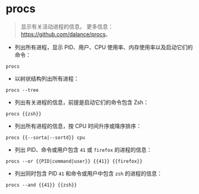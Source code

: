 # procs

> 显示有关活动进程的信息。
> 更多信息：<https://github.com/dalance/procs>。

- 列出所有进程，显示 PID、用户、CPU 使用率、内存使用率以及启动它们的命令：

`procs`

- 以树状结构列出所有进程：

`procs --tree`

- 列出有关进程的信息，前提是启动它们的命令包含 Zsh：

`procs {{zsh}}`

- 列出所有进程的信息，按 CPU 时间升序或降序排序：

`procs {{--sorta|--sortd}} cpu`

- 列出 PID、命令或用户包含 `41` 或 `firefox` 的进程的信息：

`procs --or {{PID|command|user}} {{41}} {{firefox}}`

- 列出同时包含 PID `41` 和命令或用户中包含 `zsh` 的进程的信息：

`procs --and {{41}} {{zsh}}`